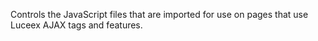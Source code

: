 Controls the JavaScript files that are imported for use on pages that use Luceex AJAX tags and features.